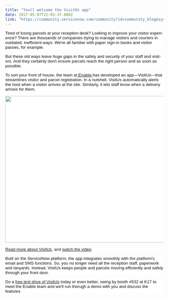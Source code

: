 ```yaml
---
title: "Youll welcome the VisitUs app"
date: 2017-05-07T22:03:37.000Z
link: "https://community.servicenow.com/community?id=community_blog&sys_id=fb4da229dbd0dbc01dcaf3231f9619e3"
---
```

<p style="margin-bottom: 10.0pt; background: white;"><span lang="EN-AU" style="font-size: 10pt; font-family: arial, helvetica, sans-serif; color: #111111;">Tired of losing parcels at your reception desk? Looking to improve your visitor experience? There are thousands of companies trying to manage visitors and couriers in outdated, inefficient ways. We're all familiar with paper sign-in books and visitor passes, for example.</span></p><p style="margin-bottom: 10.0pt; background: white;"><span lang="EN-AU" style="font-size: 10pt; font-family: arial, helvetica, sans-serif; color: #111111;">But these old ways leave huge gaps in the safety and security of your staff and visitors. And they certainly don't ensure parcels reach the right person and as soon as possible. </span></p><p style="margin-bottom: 10.0pt; background: white;"><span style="font-family: arial, helvetica, sans-serif; font-size: 10pt;"><span lang="EN-AU" style="color: #111111;">To sort your front of house, the team at<a title="w.enableps.com.au/products/" href="http://www.enableps.com.au/products/"> Enable </a></span><span lang="EN-AU" style="color: #111111;">has developed an app</span><span lang="EN-AU" style="color: #111111;">—</span><span lang="EN-AU" style="color: #111111;">VisitUs</span><span lang="EN-AU" style="color: #111111;">—that</span><span lang="EN-AU" style="color: #111111;"> streamlines visitor and parcel registration. In a nutshell, VisitUs automatically alerts the host when a visitor arrives at the site. Similarly, it lets staff know when a delivery arrives for them. </span></span></p><p style="margin-bottom: 10.0pt; background: white;"><span style="font-family: arial, helvetica, sans-serif; font-size: 10pt;"><span lang="EN-AU" style="color: #111111;"></span></span></p><p style="margin-bottom: 10.0pt; background: white;"><span style="font-family: arial, helvetica, sans-serif; font-size: 10pt;"><span lang="EN-AU" style="color: #111111;"><img class="jive-image" height="465" src="https://store.servicenow.comhttps://community.servicenow.com/bdde1e360f92fa802a7ee128b1050ebc.iix" style="width: 952px; height: 464.685px;" width="952"/></span></span></p><p style="margin-bottom: 10.0pt; background: white;"><span style="font-family: arial, helvetica, sans-serif; font-size: 10pt;"><span lang="EN-AU" style="color: #111111;"><a title="w.enableps.com.au/wp-content/uploads/2017/02/VisitUs.pdf" href="http://www.enableps.com.au/wp-content/uploads/2017/02/VisitUs.pdf">Read more about VisitUs</a></span>, and <a title="ww.youtube.com/watch?v=M5C9uHQL_D4" href="https://www.youtube.com/watch?v=M5C9uHQL_D4">watch the video</a></span></p><p style="margin-bottom: 10.0pt; background: white;"><span lang="EN-AU" style="font-size: 10pt; font-family: arial, helvetica, sans-serif; color: #111111;">Built on the ServiceNow platform, the app integrates smoothly with the platform's email and SMS functions. So, you no longer need all the reception staff, paperwork and lanyards. Instead, VisitUs keeps people and parcels moving efficiently and safely through your front door. </span></p><p style="margin-bottom: 24.0pt; background: white;"><span style="font-family: arial, helvetica, sans-serif; font-size: 10pt;"><span lang="EN-AU" style="color: #111111;">Do a </span><a title="tore.servicenow.com/sn_appstore_store.do#!/store/search?q=enableps" href="https://store.servicenow.com/sn_appstore_store.do#!/store/search?q=enableps">free test drive of VisitUs</a><span lang="EN-AU" style="color: #111111;"> today or even better, swing by booth #532 at K17 to meet the Enable team and we'll run thorugh a demo with you and discuss the features <span __jive_emoticon_name="happy" __jive_macro_name="emoticon" class="jive_emote jive_macro" data-renderedposition="765.859375_1002.6065063476562_16_16" src="/8.0.4.21bdc7e/images/emoticons/happy.png"></span></span></span></p>